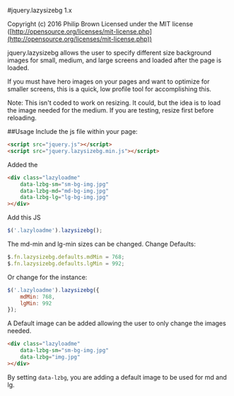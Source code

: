 #jquery.lazysizebg 1.x

Copyright (c) 2016 Philip Brown Licensed under the MIT license ([http://opensource.org/licenses/mit-license.php](http://opensource.org/licenses/mit-license.php))

jquery.lazysizebg allows the user to specify different size background images for small, medium, and large screens and loaded after the page is loaded.

If you must have hero images on your pages and want to optimize for smaller screens, this is a quick, low profile tool for accomplishing this.

Note:  This isn't coded to work on resizing.  It could, but the idea is to load the image needed for the medium.  If you are testing, resize first before reloading.

##Usage
Include the js file within your page:
```html
<script src="jquery.js"></script>
<script src="jquery.lazysizebg.min.js"></script>
```
Added the 
```html
<div class="lazyloadme"
	data-lzbg-sm="sm-bg-img.jpg"
    data-lzbg-md="md-bg-img.jpg"
    data-lzbg-lg="lg-bg-img.jpg"
></div>
```

Add this JS
```javascript
$('.lazyloadme').lazysizebg();
```

The md-min and lg-min sizes can be changed.
Change Defaults:
```javascript
$.fn.lazysizebg.defaults.mdMin = 768;
$.fn.lazysizebg.defaults.lgMin = 992;
```

Or change for the instance:
```javascript
$('.lazyloadme').lazysizebg({
	mdMin: 768,
    lgMin: 992
});
```

A Default image can be added allowing the user to only change the images needed.
```html
<div class="lazyloadme"
	data-lzbg-sm="sm-bg-img.jpg"
    data-lzbg="img.jpg"
></div>
```
By setting `data-lzbg`, you are adding a default image to be used for md and lg.